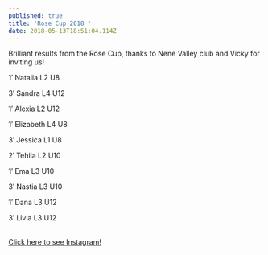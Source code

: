 ```yaml
---
published: true
title: 'Rose Cup 2018 '
date: 2018-05-13T18:51:04.114Z
---
```

Brilliant results from the Rose Cup, thanks to Nene Valley club and Vicky for inviting us!

1′ Natalia L2 U8

3′ Sandra L4 U12

1′ Alexia L2 U12

1′ Elizabeth L4 U8

3′ Jessica L1 U8

2′ Tehila L2 U10

1′ Ema L3 U10

3′ Nastia L3 U10

1′ Dana L3 U12

3′ Livia L3 U12

\
[Click here to see Instagram!](https://www.instagram.com/p/BiwsNQ_FyHr/?utm_source=ig_embed)
